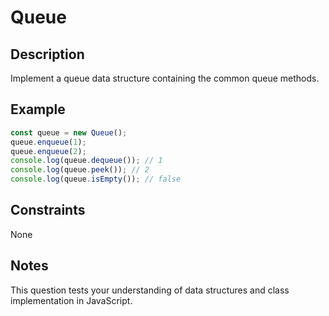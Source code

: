 # Queue

## Description
Implement a queue data structure containing the common queue methods.

## Example
```javascript
const queue = new Queue();
queue.enqueue(1);
queue.enqueue(2);
console.log(queue.dequeue()); // 1
console.log(queue.peek()); // 2
console.log(queue.isEmpty()); // false
```

## Constraints
None

## Notes
This question tests your understanding of data structures and class implementation in JavaScript.